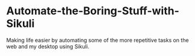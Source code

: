 # Automate-the-Boring-Stuff-with-Sikuli
Making life easier by automating some of the more repetitive tasks on the web and my desktop using Sikuli.
